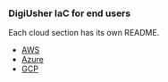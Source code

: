### DigiUsher IaC for end users

Each cloud section has its own README.

- [AWS](./aws)
- [Azure](./azure)
- [GCP](./gcp)
